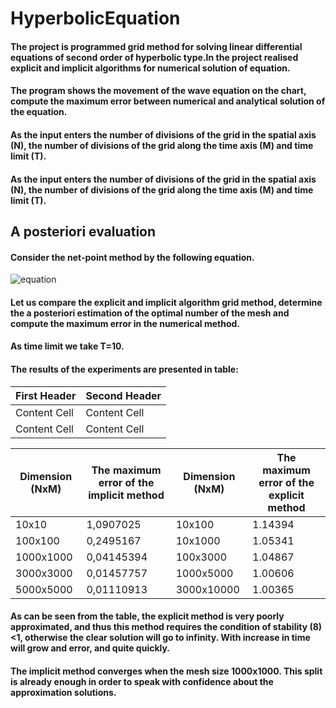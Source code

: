 # HyperbolicEquation
#### The project is programmed grid method for solving linear differential equations of second order of hyperbolic type.In the project realised explicit and implicit algorithms for numerical solution of equation.
####
#### The program shows the movement of the wave equation on the chart, compute the maximum error between numerical and analytical solution of the equation.
#### As the input enters the number of divisions of the grid in the spatial axis (N), the number of divisions of the grid along the time axis (M) and time limit (T).
 #### As the input enters the number of divisions of the grid in the spatial axis (N), the number of divisions of the grid along the time axis (M) and time limit (T).
 ####
 ## A posteriori evaluation
#### Consider the net-point method by the following equation.
![equation](http://www.imageup.ru/img143/2980320/snimok-1.jpg "equation") 
 #### Let us compare the explicit and implicit algorithm grid method, determine the a posteriori estimation of the optimal number of the mesh and compute the maximum error in the numerical method. 
 #### As time limit we take T=10.
 #### The results of the experiments are presented in table:
| First Header  | Second Header |
| ------------- | ------------- |
| Content Cell  | Content Cell  |
| Content Cell  | Content Cell  |
 
|Dimension (NxM)|	The maximum error of the implicit method|	Dimension (NxM)|The maximum error of the explicit method |
| ------------- | ------------- | ------------- | ------------- |
|10x10|	1,0907025|	10x100|	1.14394|
|100x100|	0,2495167|	10x1000|	1.05341|
|1000x1000|	0,04145394|	100x3000|	1.04867|
|3000x3000|	0,01457757|	1000x5000|	1.00606|
|5000x5000|	0,01110913|	3000x10000|	1.00365|
 
#### As can be seen from the table, the explicit method is very poorly approximated, and thus this method requires the condition of stability (8) <1, otherwise the clear solution will go to infinity. With increase in time will grow and error, and quite quickly.
#### The implicit method converges when the mesh size 1000x1000. This split is already enough in order to speak with confidence about the approximation solutions.
